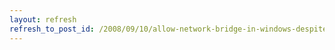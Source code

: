 ```yaml
---
layout: refresh
refresh_to_post_id: /2008/09/10/allow-network-bridge-in-windows-despite-domain-policy
---
```

